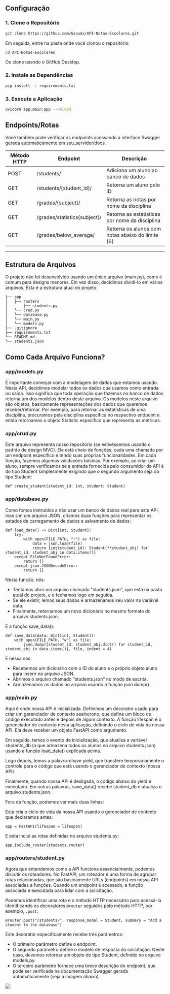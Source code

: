 ## Configuração
### 1. Clone o Repositório
```bash
git clone https://github.com/Gsaudx/API-Notas-Escolares.git
```
Em seguida, entre na pasta onde você clonou o repositório:
```bash
cd API-Notas-Escolares
```

Ou clone usando o GitHub Desktop.

### 2. Instale as Dependências
```bash
pip install -r requirements.txt
```

### 3. Execute a Aplicação
```bash
uvicorn app.main:app --reload
```

## Endpoints/Rotas
Você também pode verificar os endpoints acessando a interface Swagger gerada automaticamente em seu_servidor/docs.

|  Método HTTP  |            Endpoint           |                 Descrição                  |  
| ------------- | ----------------------------- | ------------------------------------------  |
|     POST      |           /students/          |           Adiciona um aluno ao banco de dados          |
|     GET       |    /students/{student_id}/    |             Retorna um aluno pelo ID            |
|     GET       |      /grades/{subject}/       |        Retorna as notas por nome da disciplina         |
|     GET       |  /grades/statistics{subject}/ |       Retorna as estatísticas por nome da disciplina      |
|     GET       |      /grades/below_average/   | Retorna os alunos com notas abaixo do limite (6) |

<hr>

## Estrutura de Arquivos
O projeto não foi desenvolvido usando um único arquivo (main.py), como é comum para designs menores. Em vez disso, decidimos dividi-lo em vários arquivos. Esta é a estrutura atual do projeto:
```
├── app
│   ├── routers
│       ├── students.py
│   └── crud.py
│   └── database.py
│   └── main.py
│   └── models.py
├── .gitignore
├── requirements.txt 
└── README.md
└── students.json
```
## Como Cada Arquivo Funciona?
### app/models.py
É importante começar com a modelagem de dados que estamos usando. Nesta API, decidimos modelar todos os dados que usamos como entrada ou saída. Isso significa que toda operação que fazemos no banco de dados retorna um dos modelos dentro deste arquivo. Os modelos neste arquivo são objetos, basicamente representações dos dados que queremos receber/retornar. Por exemplo, para retornar as estatísticas de uma disciplina, procuramos pela disciplina específica no respectivo endpoint e então retornamos o objeto Statistic específico que representa as métricas.

### app/crud.py
Este arquivo representa nosso repositório (se estivéssemos usando o padrão de design MVC). Ele está cheio de funções, cada uma chamada por um endpoint específico e tendo suas próprias funcionalidades. Em cada função, fazemos algumas validações básicas. Por exemplo, ao criar um aluno, sempre verificamos se a entrada fornecida pelo consumidor da API é do tipo Student simplesmente exigindo que o segundo argumento seja do tipo Student:
```
def create_student(student_id: int, student: Student)
```

### app/database.py
Como fomos instruídos a não usar um banco de dados real para esta API, mas sim um arquivo JSON, criamos duas funções para representar os estados de carregamento de dados e salvamento de dados:
```
def load_data() -> Dict[int, Student]:
    try:
        with open(FILE_PATH, "r") as file:
            data = json.load(file)
            return {int(student_id): Student(**student_obj) for student_id, student_obj in data.items()}
    except FileNotFoundError:
        return {}
    except json.JSONDecodeError:
        return {}
```
Nesta função, nós:
<ul>
    <li> Tentamos abrir um arquivo chamado "students.json", que está na pasta atual do projeto, e o fechamos logo em seguida. </li>
    <li> Se ele existir, lemos seus dados e armazenamos seu valor na variável data. </li>
    <li> Finalmente, retornamos um novo dicionário no mesmo formato do arquivo students.json. </li>
</ul>

E a função save_data():
```
def save_data(data: Dict[int, Student]):
    with open(FILE_PATH, "w") as file:
        json.dump({student_id: student_obj.dict() for student_id, student_obj in data.items()}, file, indent = 4)
```
E nessa nós:
<ul>
  <li> Recebemos um dicionário com o ID do aluno e o próprio objeto aluno para inserir no arquivo JSON. </li>
  <li> Abrimos o arquivo chamado "students.json" no modo de escrita. </li>
  <li> Armazenamos os dados no arquivo usando a função json.dump(). </li>
</ul>

### app/main.py
Aqui é onde nossa API é inicializada. Definimos um decorator usado para criar um gerenciador de contexto assíncrono, que define um bloco de código executado antes e depois de algum contexto. A função lifespan é o gerenciador de contexto nesta aplicação, definindo o ciclo de vida da nossa API. Ela deve receber um objeto FastAPI como argumento.

Em seguida, temos o evento de inicialização, que atualiza a variável students_db (a que armazena todos os alunos no arquivo students.json) usando a função load_data() explicada acima.

Logo depois, temos a palavra-chave yield, que transfere temporariamente o controle para o código que está usando o gerenciador de contexto (nossa API).

Finalmente, quando nossa API é desligada, o código abaixo do yield é executado. Em outras palavras, save_data() recebe student_db e atualiza o arquivo students.json.

Fora da função, podemos ver mais duas linhas:

Esta cria o ciclo de vida da nossa API usando o gerenciador de contexto que declaramos antes:
```
app = FastAPI(lifespan = lifespan)
```

E esta inclui as rotas definidas no arquivo students.py:
```
app.include_router(students.router)
```

### app/routers/student.py
Agora que entendemos como a API funciona essencialmente, podemos discutir os roteadores. No FastAPI, um roteador é uma forma de agrupar rotas relacionadas, que são basicamente URLs (endpoints) em nossa API associadas a funções. Quando um endpoint é acessado, a função associada é executada para lidar com a solicitação.

Podemos identificar uma rota e o método HTTP necessário para acessá-la identificando os decoratores `@router` seguidos pelo método HTTP, por exemplo, `.post`:
```
@router.post("/students/", response_model = Student, summary = "Add a student to the database")
```
Este decorator especificamente recebe três parâmetros:
<ul>
    <li> O primeiro parâmetro define o endpoint. </li>
    <li> O segundo parâmetro define o modelo de resposta da solicitação. Neste caso, devemos retornar um objeto do tipo Student, definido no arquivo models.py. </li>
    <li> O terceiro parâmetro fornece uma breve descrição do endpoint, que pode ser verificada na documentação Swagger gerada automaticamente (veja a imagem abaixo). </li>
</ul>
<img src="https://github.com/Gsaudx/School-Grades-Api/assets/62403672/87b6d824-e52c-4413-966e-9dca0e5259fa">
